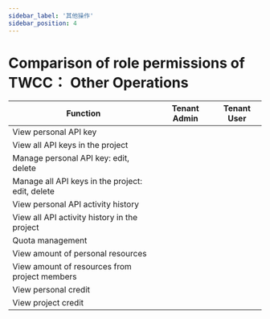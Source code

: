```yaml
---
sidebar_label: '其他操作'
sidebar_position: 4
---
```


# Comparison of role permissions of TWCC： Other Operations


| Function | Tenant Admin | Tenant User |
| -------- | -------- | -------- |
|View personal API key|<i class="fa fa-check" aria-hidden="true"></i>|<i class="fa fa-check" aria-hidden="true"></i>|
|View all API keys in the project|<i class="fa fa-times" aria-hidden="true"></i>|<i class="fa fa-times" aria-hidden="true"></i>|
|Manage personal API key: edit, delete|<i class="fa fa-check" aria-hidden="true"></i>|<i class="fa fa-check" aria-hidden="true"></i>|
|Manage all API keys in the project: edit, delete|<i class="fa fa-times" aria-hidden="true"></i>|<i class="fa fa-times" aria-hidden="true"></i>|
|View personal API activity history|<i class="fa fa-check" aria-hidden="true"></i>|<i class="fa fa-check" aria-hidden="true"></i>|
|View all API activity history in the project|<i class="fa fa-check" aria-hidden="true"></i>|<i class="fa fa-times" aria-hidden="true"></i>|
|Quota management|<i class="fa fa-check" aria-hidden="true"></i>|<i class="fa fa-times" aria-hidden="true"></i>|
|View amount of personal resources|<i class="fa fa-check" aria-hidden="true"></i>|<i class="fa fa-check" aria-hidden="true"></i>|
|View amount of resources from project members|<i class="fa fa-check" aria-hidden="true"></i>|<i class="fa fa-times" aria-hidden="true"></i>|
|View personal credit|<i class="fa fa-check" aria-hidden="true"></i>|<i class="fa fa-check" aria-hidden="true"></i>|
|View project credit|<i class="fa fa-check" aria-hidden="true"></i>|<i class="fa fa-times" aria-hidden="true"></i>|